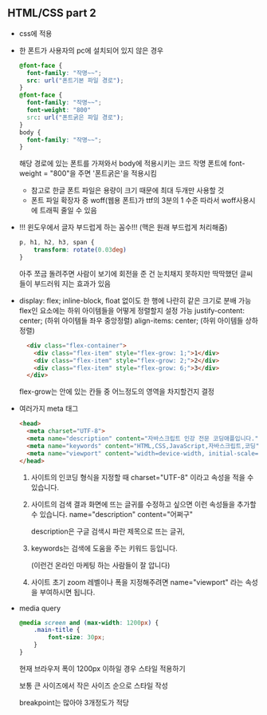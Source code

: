## HTML/CSS part 2

- css에 적용

- 한 폰트가 사용자의 pc에 설치되어 있지 않은 경우

  ```css
  @font-face {
    font-family: "작명~~";
    src: url("폰트기본 파일 경로");
  }
  @font-face {
    font-family: "작명~~";
    font-weight: "800"
    src: url("폰트굵은 파일 경로");
  }
  body {
    font-family: "작명~~";
  }
  ```

  해당 경로에 있는 폰트를 가져와서 body에 적용시키는 코드
  작명 폰트에 font-weight = "800"을 주면 '폰트굵은'을 적용시킴

  - 참고로 한글 폰트 파일은 용량이 크기 때문에 최대 두개만 사용할 것
  - 폰트 파일 확장자 중 woff(웹용 폰트)가 ttf의 3분의 1 수준
    따라서 woff사용시에 트래픽 줄일 수 있음

  

- !!! 윈도우에서 글자 부드럽게 하는 꼼수!!! (맥은 원래 부드럽게 처리해줌)

  ```css
  p, h1, h2, h3, span {
      transform: rotate(0.03deg)
  }
  ```

  아주 쪼금 돌려주면 사람이 보기에 회전을 준 건 눈치채지 못하지만
  딱딱했던 글씨들이 부드러워 지는 효과가 있음



- display: flex;
  inline-block, float 없이도 한 행에 나란히 같은 크기로 분배 가능
  flex인 요소에는 하위 아이템들을 어떻게 정렬할지 설정 가능
  justify-content: center;		(하위 아이템들 좌우 중앙정렬)
  align-items: center; 			(하위 아이템들 상하정렬)

  ```html
    <div class="flex-container">
      <div class="flex-item" style="flex-grow: 1;">1</div>
      <div class="flex-item" style="flex-grow: 2;">2</div>
      <div class="flex-item" style="flex-grow: 6;">3</div>
    </div>
  ```

  flex-grow는 안에 있는 칸들 중 어느정도의 영역을 차지할건지 결정



- 여러가지 meta 태그

  ```html
  <head>
    <meta charset="UTF-8">
    <meta name="description" content="자바스크립트 인강 전문 코딩애플입니다.">
    <meta name="keywords" content="HTML,CSS,JavaScript,자바스크립트,코딩">
    <meta name="viewport" content="width=device-width, initial-scale=1.0">
  </head>
  ```

  1. 사이트의 인코딩 형식을 지정할 때 charset="UTF-8" 이라고 속성을 적을 수 있습니다.

  2. 사이트의 검색 결과 화면에 뜨는 글귀를 수정하고 싶으면 이런 속성들을 추가할 수 있습니다. name="description" content="어쩌구"

     description은 구글 검색시 파란 제목으로 뜨는 글귀,

  3. keywords는 검색에 도움을 주는 키워드 등입니다.

     (이런건 온라인 마케팅 하는 사람들이 잘 압니다)

  4. 사이트 초기 zoom 레벨이나 폭을 지정해주려면 name="viewport" 라는 속성을 부여하시면 됩니다.



- media query
  ```css
  @media screen and (max-width: 1200px) {
      .main-title {
          font-size: 30px;
      }
  }
  ```

  현재 브라우저 폭이 1200px 이하일 경우 스타일 적용하기

  보통 큰 사이즈에서 작은 사이즈 순으로 스타일 작성

  breakpoint는 많아야 3개정도가 적당